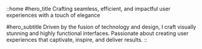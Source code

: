 ::home
#hero_title
Crafting seamless, efficient, and impactful user experiences with a touch of elegance

#hero_subtitle
Driven by the fusion of technology and design, I craft visually stunning and highly functional interfaces. Passionate about creating user experiences that captivate, inspire, and deliver results.
::
